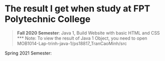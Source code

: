 # The result I get when study at FPT Polytechnic College

> **Fall 2020 Semester**: Java 1, Build Website with basic HTML and CSS
> *** Note: To view the result of Java 1 Object, you need to open MOB1014-Lap-trinh-java-1/ps18817_TranCaoMinh/src

Spring 2021 Semester: 
